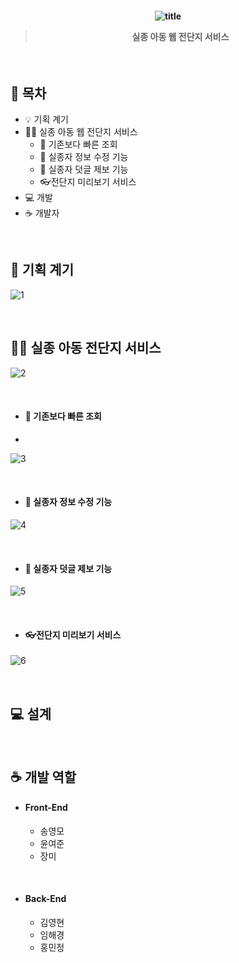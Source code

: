 <h4 align="center">
  
  ![title](https://i.ibb.co/2nQq441/4308569-DU5.png)
  
  > 실종 아동 웹 전단지 서비스
  > 
</h4>

<br />

## 🚩 목차

- 💡 기획 계기
- 🙆‍♂️  실종 아동 웹 전단지 서비스
  - 🏃 기존보다 빠른 조회
  - 📌 실종자 정보 수정 기능
  - 📑 실종자 덧글 제보 기능
  - 👓전단지 미리보기 서비스
- 💻 개발
- ☕ 개발자

<br />

## 🥚 기획 계기

![1](https://i.ibb.co/9w6KCKG/1.png)

<br />

## 🙆‍♂️  실종 아동 전단지 서비스

![2](https://i.ibb.co/jkTjHHf/2.png)

<br />

- #### 🏃 기존보다 빠른 조회
- 
![3](https://i.ibb.co/rtF5h50/3.png)

<br />

- #### 📌 실종자 정보 수정 기능

![4](https://i.ibb.co/8jnTDKS/4.png)

<br />

- #### 📑 실종자 덧글 제보 기능

![5](https://i.ibb.co/YDbKXvg/5.png)

<br />

- #### 👓전단지 미리보기 서비스

![6](https://i.ibb.co/TYJHdcf/6.png)

<br />

## 💻 설계

<br />

## ☕ 개발 역할

- #### Front-End
  - 송영모
  - 윤여준
  - 장미
<br />

- #### Back-End
  - 김영현
  - 임해경
  - 홍민정
<br />







